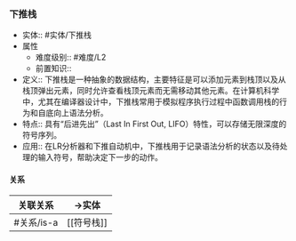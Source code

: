 ###  下推栈 
- 实体:: #实体/下推栈 
- 属性
	- 难度级别:: #难度/L2 
	- 前置知识::
- 定义:: 下推栈是一种抽象的数据结构，主要特征是可以添加元素到栈顶以及从栈顶弹出元素，同时允许查看栈顶元素而无需移动其他元素。在计算机科学中，尤其在编译器设计中，下推栈常用于模拟程序执行过程中函数调用栈的行为和自底向上语法分析。
- 特点::  具有“后进先出”（Last In First Out, LIFO）特性，可以存储无限深度的符号序列。
- 应用::  在LR分析器和下推自动机中，下推栈用于记录语法分析的状态以及待处理的输入符号，帮助决定下一步的动作。
#### 关系
| 关联关系 | ->实体 |
| ---- | ---- |
| #关系/is-a  | [[符号栈]] |